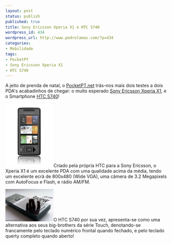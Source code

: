 ```yaml
---
layout: post
status: publish
published: true
title: Sony Ericsson Xperia X1 e HTC S740
wordpress_id: 434
wordpress_url: http://www.pedrolamas.com/?p=434
categories:
- Mobilidade
tags:
- PocketPT
- Sony Ericsson Xperia X1
- HTC S740
---
```

A jeito de prenda de natal, o [PocketPT.net](http://www.pocketpt.net) trás-nos mais dois testes a dois PDA's acabadinhos de chegar: o muito esperado [Sony Ericsson Xperia X1](http://www.sonyericsson.com/x1/), e o Smartphone [HTC S740](http://www.htc.com/www/product/s740/overview.html)!

[![Sony Ericsson Xperia X1](/wp-content/uploads/2008/12/sony-ericsson-xperia-x1.jpg "Sony Ericsson Xperia X1")](http://www.pocketpt.net/forum/index.php?showtopic=25992)Criado pela própria HTC para a Sony Ericsson, o Xperia X1 é um excelente PDA com uma qualidade acima da média, tendo um excelente ecrã de 800x480 (Wide VGA), uma câmera de 3.2 Megapixels com AutoFocus e Flash, e rádio AM/FM.

[![HTC S740](/wp-content/uploads/2008/12/htc-s740.jpg "HTC S740")](http://www.pocketpt.net/forum/index.php?showtopic=25457)O HTC S740 por sua vez, apresenta-se como uma alternativa aos seus big-brothers da série Touch, denotando-se francamente pelo teclado numérico frontal quando fechado, e pelo teclado querty completo quando aberto!
